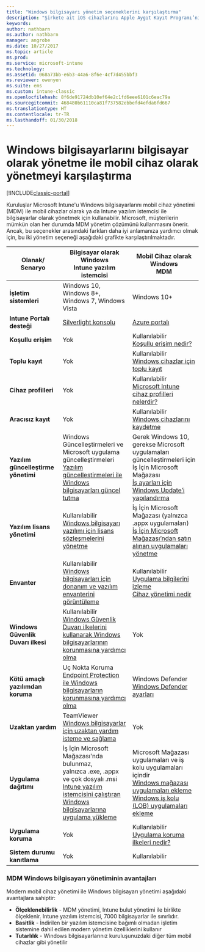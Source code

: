 ```yaml
---
title: "Windows bilgisayarı yönetim seçeneklerini karşılaştırma"
description: "Şirkete ait iOS cihazlarını Apple Aygıt Kayıt Programı’nı (DEP) veya Apple Configurator’ı kullanarak kaydetme"
keywords: 
author: nathbarn
ms.author: nathbarn
manager: angrobe
ms.date: 10/27/2017
ms.topic: article
ms.prod: 
ms.service: microsoft-intune
ms.technology: 
ms.assetid: 068a73bb-e6b3-44a6-8f6e-4cf7d455bbf3
ms.reviewer: owenyen
ms.suite: ems
ms.custom: intune-classic
ms.openlocfilehash: 8f6de91724db10ef64e2c1fd6eee6101c6eac79a
ms.sourcegitcommit: 468480b61110ca81f737582ebbefd4efda6fd667
ms.translationtype: HT
ms.contentlocale: tr-TR
ms.lasthandoff: 01/30/2018
---
```

# <a name="compare-managing-windows-pcs-as-computers-or-mobile-devices"></a>Windows bilgisayarlarını bilgisayar olarak yönetme ile mobil cihaz olarak yönetmeyi karşılaştırma

[!INCLUDE[classic-portal](../includes/classic-portal.md)]

Kuruluşlar Microsoft Intune'u Windows bilgisayarlarını mobil cihaz yönetimi (MDM) ile mobil cihazlar olarak ya da Intune yazılım istemcisi ile bilgisayarlar olarak yönetmek için kullanabilir.  Microsoft, müşterilerin mümkün olan her durumda MDM yönetim çözümünü kullanmasını önerir. Ancak, bu seçenekler arasındaki farkları daha iyi anlamanıza yardımcı olmak için, bu iki yönetim seçeneği aşağıdaki grafikte karşılaştırılmaktadır.

|**Olanak/ Senaryo** |**Bilgisayar olarak Windows**<br>Intune yazılım istemcisi | **Mobil Cihaz olarak Windows**<br>MDM |
|--------------|-------------------------------|-------------------------------|
|**İşletim sistemleri** |Windows 10, Windows 8+, Windows 7, Windows Vista | Windows 10+ |
|**Intune Portalı desteği** |[Silverlight konsolu](https://manage.microsoft.com)|[Azure portalı](https://portal.azure.com) |
|**Koşullu erişim**|Yok|Kullanılabilir <br>[Koşullu erişim nedir?](https://docs.microsoft.com/intune-azure/conditional-access/what-is-conditional-access)|
|**Toplu kayıt**|Yok|Kullanılabilir <br>[Windows cihazlar için toplu kayıt](https://docs.microsoft.com/intune-azure/enroll-devices/bulk-enroll-windows)|
|**Cihaz profilleri**|Yok|Kullanılabilir <br>[Microsoft Intune cihaz profilleri nelerdir?](https://docs.microsoft.com/intune-azure/configure-devices/what-are-device-profiles)|
|**Aracısız kayıt**|Yok |Kullanılabilir<br>[Windows cihazlarını kaydetme](https://docs.microsoft.com/intune-azure/enroll-devices/enroll-windows-devices)|
|**Yazılım güncelleştirme yönetimi**| Windows Güncelleştirmeleri ve Microsoft uygulama güncelleştirmeleri<br>[Yazılım güncelleştirmeleri ile Windows bilgisayarları güncel tutma](https://docs.microsoft.com/intune/deploy-use/keep-windows-pcs-up-to-date-with-software-updates-in-microsoft-intune)|Gerek Windows 10, gerekse Microsoft uygulamaları güncelleştirmeleri için İş İçin Microsoft Mağazası<br> [İş ayarları için Windows Update’i yapılandırma](https://docs.microsoft.com/intune-azure/configure-devices/how-to-configure-windows-update-for-business) |
|**Yazılım lisans yönetimi**|Kullanılabilir <br>[Windows bilgisayarı yazılımı için lisans sözleşmelerini yönetme](https://docs.microsoft.com/intune/deploy-use/manage-license-agreements-for-windows-pc-software-in-microsoft-intune)|İş İçin Microsoft Mağazası (yalnızca .appx uygulamaları)<br>[İş İçin Microsoft Mağazası’ndan satın alınan uygulamaları yönetme](https://docs.microsoft.com/intune-azure/manage-apps/wsfb-apps)|
|**Envanter**|Kullanılabilir <br>[Windows bilgisayarları için donanım ve yazılım envanterini görüntüleme](https://docs.microsoft.com/intune/deploy-use/view-hardware-and-software-inventory-for-windows-pcs-in-microsoft-intune)|Kullanılabilir <br>[Uygulama bilgilerini izleme](https://docs.microsoft.com/intune/apps-monitor)<br>[Cihaz yönetimi nedir](https://docs.microsoft.com/intune/device-management)|
|**Windows Güvenlik Duvarı ilkesi**|Kullanılabilir <br>[Windows Güvenlik Duvarı ilkelerini kullanarak Windows bilgisayarlarının korunmasına yardımcı olma](https://docs.microsoft.com/intune/deploy-use/help-protect-windows-pcs-using-windows-firewall-policies-in-microsoft-intune) |Yok|
|**Kötü amaçlı yazılımdan koruma**|Uç Nokta Koruma<br>[Endpoint Protection ile Windows bilgisayarların korunmasına yardımcı olma](https://docs.microsoft.com/intune/deploy-use/help-secure-windows-pcs-with-endpoint-protection-for-microsoft-intune)|Windows Defender<br>[Windows Defender ayarları](https://docs.microsoft.com/intune-azure/configure-devices/custom-for-windows-10#windows-defender-settings)|
|**Uzaktan yardım** |TeamViewer<br>[Windows bilgisayarlar için uzaktan yardım isteme ve sağlama](https://docs.microsoft.com/intune/deploy-use/request-and-provide-remote-assistance-for-windows-pcs-in-microsoft-intune)|Yok |
|**Uygulama dağıtımı** | İş İçin Microsoft Mağazası'nda bulunmaz,<br>yalnızca .exe, .appx ve çok dosyalı .msi<br>[Intune yazılım istemcisini çalıştıran Windows bilgisayarlarına uygulama yükleme](https://docs.microsoft.com/intune/deploy-use/add-apps-for-windows-pcs-in-microsoft-intune)|Microsoft Mağazası uygulamaları ve iş kolu uygulamaları içindir<br>[Windows mağazası uygulamaları ekleme](https://docs.microsoft.com/intune/store-apps-windows)<br>[Windows iş kolu (LOB) uygulamaları ekleme](https://docs.microsoft.com/intune/lob-apps-windows)|
|**Uygulama koruma**|Yok|Kullanılabilir <br>[Uygulama koruma ilkeleri nedir?](https://docs.microsoft.com/intune-azure/manage-apps/what-is-app-protection-policy)|
|**Sistem durumu kanıtlama**|Yok|Kullanılabilir|


### <a name="advantages-of-mdm-windows-pc-management"></a>MDM Windows bilgisayarı yönetiminin avantajları
Modern mobil cihaz yönetimi ile Windows bilgisayarı yönetimi aşağıdaki avantajlara sahiptir:
- **Ölçeklenebilirlik** - MDM yönetimi, Intune bulut yönetimi ile birlikte ölçeklenir. Intune yazılım istemcisi, 7000 bilgisayarlar ile sınırlıdır.
- **Basitlik** - İndirilen bir yazılım istemcisine bağımlı olmadan işletim sistemine dahil edilen modern yönetim özelliklerini kullanır
- **Tutarlılık** - Windows bilgisayarlarınız kuruluşunuzdaki diğer tüm mobil cihazlar gibi yönetilir
<!-- - **Cloud optimization** - -->
